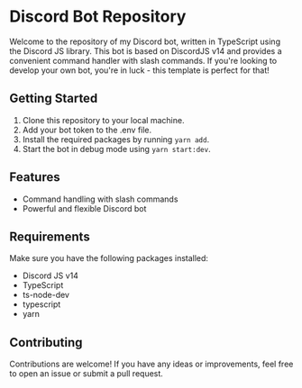 # Discord Bot Repository

Welcome to the repository of my Discord bot, written in TypeScript using the Discord JS library. This bot is based on DiscordJS v14 and provides a convenient command handler with slash commands. If you're looking to develop your own bot, you're in luck - this template is perfect for that!

## Getting Started

1. Clone this repository to your local machine.
2. Add your bot token to the .env file.
3. Install the required packages by running `yarn add`.
4. Start the bot in debug mode using `yarn start:dev`.

## Features

- Command handling with slash commands
- Powerful and flexible Discord bot

## Requirements

Make sure you have the following packages installed:

- Discord JS v14
- TypeScript
- ts-node-dev
- typescript
- yarn

## Contributing

Contributions are welcome! If you have any ideas or improvements, feel free to open an issue or submit a pull request.